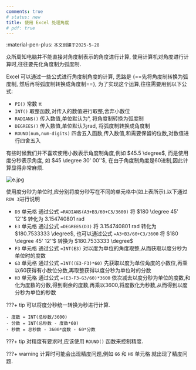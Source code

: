```yaml
---
comments: true
# status: new
title: 使用 Excel 处理角度
# pdf: true
---
```


:material-pen-plus: `本文创建于2025-5-28`

众所周知电脑并不能直接对角度制表示的角度进行计算, 使用计算机对角度进行计算时,往往要先化角度制为弧度制.

Excel 可以通过一些公式进行角度制角度的计算, 思路是 {==先将角度制转换为弧度制, 然后再将弧度制转换成角度制==}, 为了实现这个运算,往往需要用到以下公式:

- `PI()` 常数 π
- `INT()` 取整函数,对传入的数值进行取整,舍弃小数位
- `RADIANS()` 传入数值,单位默认为°, 将角度制转换为弧度制
- `DEGREES()` 传入数值,单位默认为rad, 将弧度制转换成角度制
- `ROUND(num,num-digits)` 四舍五入函数,传入数值,和需要保留的位数,对数值进行四舍五入

有些时候我们并不喜欢使用小数表示角度制角度,例如 $45.5 \degree$, 而是使用度分秒表示角度, 如 $45 \degree 30' 00''$, 在由于角度制角度是60进制,因此计算显得非常麻烦.

![e.jpg](https://s2.loli.net/2025/05/28/DboYRuHE1QOpJha.jpg)

使用度分秒为单位时,应分别将度分秒写在不同的单元格中(如上表所示).以下通过`ROW 3`进行说明

- `D3` 单元格 通过公式 `=RADIANS(A3+B3/60+C3/3600)` 将 $180 \degree 45' 12''$ 转化为 3.154740801 rad
- `E3` 单元格 通过公式 `=DEGREES(D3)` 将 3.154740801 rad 转化为 $180.7533333 \degree$, 也可以通过公式 `=A3+B3/60+C3/3600` 将 $180 \degree 45' 12''$ 转换为 $180.7533333 \degree$
- `F3` 单元格 通过公式 `=INT(E3)` 对以度为单位的角度取整,从而获取以度分秒为单位时的度数
- `G3` 单元格 通过公式 `=INT((E3-F3)*60)` 先获取以度为单位角度的小数位,再乘以60获得有小数位分数,再取整获得以度分秒为单位时的分数
- `H3` 单元格 通过公式 `=(E3-F3-G3/60)*3600` 依次减去以度分秒为单位的度数,和化为度数的分数,得到剩余的度数,再乘以3600,将度数化为秒数,从而得到以度分秒为单位的秒数

???+ tip
    可以将度分秒统一转换为秒进行计算.

    - 度数 = INT(总秒数/3600)
    - 分数 = INT(总秒数 - 度数*60)
    - 秒数 = 总秒数 - 3600*度数 - 60*分数

???+ tip
    对精度有要求时,应该使用 `ROUND()` 函数来控制精度.

???+ warning
    计算时可能会出现精度问题,例如 `G6` 和 `H6` 单元格 就出现了精度问题.



